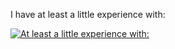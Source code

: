 I have at least a little experience with:


[![At least a little experience with:](https://skillicons.dev/icons?i=js,html,css,bootstrap,fortran,idea,java,jquery,kotlin,spring,vscode)](https://skillicons.dev)
